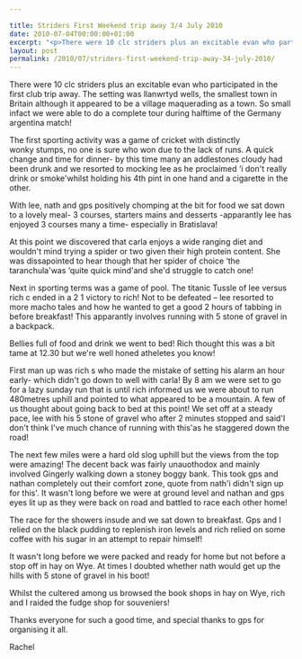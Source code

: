 ```yaml
---

title: Striders First Weekend trip away 3/4 July 2010
date: 2010-07-04T00:00:00+01:00
excerpt: "<p>There were 10 clc striders plus an excitable evan who participated in the first club trip away. The setting was llanwrtyd wells, the smallest town in Britain although it appeared to be a village maquerading as a town. So small infact we were able to do a complete tour during halftime of the Germany argentina match!</p><p>The first sporting activity was a game of cricket with distinctly wonky stumps, no one is sure who won due to the lack of runs. A quick change and time for dinner- by this time many an addlestones cloudy had been drunk and we resorted to mocking lee as he proclaimed 'i don't really drink or smoke'whilst holding his 4th pint in one hand and a cigarette in the other.</p><p>With lee, nath and gps positively chomping at the bit for food we sat down to a lovely meal- 3 courses, starters mains and desserts -apparantly lee has enjoyed 3 courses many a time- especially in Bratislava!</p><p>At this point we discovered that carla enjoys a wide ranging diet and wouldn't mind trying a spider or two given their high protein content. She was dissapointed to hear though that her spider of choice 'the taranchula'was 'quite quick mind'and she'd struggle to catch one!</p><p>Next in sporting terms was a game of pool. The titanic Tussle of lee versus rich c ended in a 2 1 victory to rich! Not to be defeated - lee resorted to more macho tales and how he wanted to get a good 2 hours of tabbing in before breakfast! This apparantly involves running with 5 stone of gravel in a backpack.</p><p>Bellies full of food and drink we went to bed! Rich thought this was a bit tame at 12.30 but we're well honed atheletes you know!</p><p>First man up was rich s who made the mistake of setting his alarm an hour early- which didn't go down to well with carla! By 8 am we were set to go for a lazy sunday run that is until rich informed us we were about to run 480metres uphill and pointed to what appeared to be a mountain. A few of us thought about going back to bed at this point! We set off at a steady pace, lee with his 5 stone of gravel who after 2 minutes stopped and said'I don't think I've much chance of running with this'as he staggered down the road!</p><p>The next few miles were a hard old slog uphill but the views from the top were amazing! The decent back was fairly unauothodox and mainly involved Gingerly walking down a stoney boggy bank. This took gps and nathan completely out their comfort zone, quote from nath'i didn't sign up for this'. It wasn't long before we were at ground level and nathan and gps eyes lit up as they were back on road and battled to race each other home!</p><p>The race for the showers insude and we sat down to breakfast. Gps and I relied on the black pudding to replenish iron levels and rich relied on some coffee with his sugar in an attempt to repair himself!</p><p>It wasn't long before we were packed and ready for home but not before a stop off in hay on Wye. At times I doubted whether nath would get up the hills with 5 stone of gravel in his boot!</p><p>Whilst the cultered among us browsed the book shops in hay on Wye, rich and I raided the fudge shop for souveniers!</p><p>Thanks everyone for such a good time, and special thanks to gps for organising it all.</p><p>Rachel</p>"
layout: post
permalink: /2010/07/striders-first-weekend-trip-away-34-july-2010/
---
```

</p> 

There were 10 clc striders plus an excitable evan who participated in the first club trip away. The setting was llanwrtyd wells, the smallest town in Britain although it appeared to be a village maquerading as a town. So small infact we were able to do a complete tour during halftime of the Germany argentina match!

The first sporting activity was a game of cricket with distinctly  
wonky stumps, no one is sure who won due to the lack of runs. A quick change and time for dinner- by this time many an addlestones cloudy had been drunk and we resorted to mocking lee as he proclaimed &#8216;i don't really drink or smoke'whilst holding his 4th pint in one hand and a cigarette in the other.

With lee, nath and gps positively chomping at the bit for food we sat down to a lovely meal- 3 courses, starters mains and desserts -apparantly lee has enjoyed 3 courses many a time- especially in Bratislava!

At this point we discovered that carla enjoys a wide ranging diet and wouldn't mind trying a spider or two given their high protein content. She was dissapointed to hear though that her spider of choice &#8216;the taranchula'was &#8216;quite quick mind'and she'd struggle to catch one!

Next in sporting terms was a game of pool. The titanic Tussle of lee versus rich c ended in a 2 1 victory to rich! Not to be defeated &#8211; lee resorted to more macho tales and how he wanted to get a good 2 hours of tabbing in before breakfast! This apparantly involves running with 5 stone of gravel in a backpack.

Bellies full of food and drink we went to bed! Rich thought this was a bit tame at 12.30 but we're well honed atheletes you know!

First man up was rich s who made the mistake of setting his alarm an hour early- which didn't go down to well with carla! By 8 am we were set to go for a lazy sunday run that is until rich informed us we were about to run 480metres uphill and pointed to what appeared to be a mountain. A few of us thought about going back to bed at this point! We set off at a steady pace, lee with his 5 stone of gravel who after 2 minutes stopped and said'I don't think I've much chance of running with this'as he staggered down the road!

The next few miles were a hard old slog uphill but the views from the top were amazing! The decent back was fairly unauothodox and mainly involved Gingerly walking down a stoney boggy bank. This took gps and nathan completely out their comfort zone, quote from nath'i didn't sign up for this'. It wasn't long before we were at ground level and nathan and gps eyes lit up as they were back on road and battled to race each other home!

The race for the showers insude and we sat down to breakfast. Gps and I relied on the black pudding to replenish iron levels and rich relied on some coffee with his sugar in an attempt to repair himself!

It wasn't long before we were packed and ready for home but not before a stop off in hay on Wye. At times I doubted whether nath would get up the hills with 5 stone of gravel in his boot!

Whilst the cultered among us browsed the book shops in hay on Wye, rich and I raided the fudge shop for souveniers!

Thanks everyone for such a good time, and special thanks to gps for organising it all.

Rachel